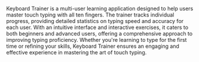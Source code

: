Keyboard Trainer is a multi-user learning application designed to help users master touch typing with all ten fingers. The trainer tracks individual progress, providing detailed statistics on typing speed and accuracy for each user. With an intuitive interface and interactive exercises, it caters to both beginners and advanced users, offering a comprehensive approach to improving typing proficiency. Whether you're learning to type for the first time or refining your skills, Keyboard Trainer ensures an engaging and effective experience in mastering the art of touch typing.
